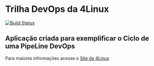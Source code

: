 # Trilha DevOps da 4Linux

<!-- Altere a Flag abaixo com sua URL do Travis -->
[![Build Status](https://travis-ci.org/bebetow/DevOpsLab-HelloWorld.svg?branch=master)](https://travis-ci.org/bebetow/DevOpsLab-HelloWorld)

## Aplicação criada para exemplificar o Ciclo de uma PipeLine DevOps


Para maiores informações acesse o [Site da 4Linux](https://www.4linux.com.br/cursos/devops)
